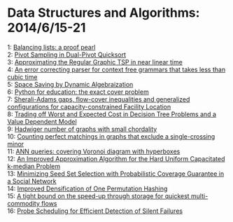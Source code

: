 # Data Structures and Algorithms: 2014/6/15-21  
1: [Balancing lists: a proof pearl](https://doi.org/10.48550/arXiv.1401.7886)  
2: [Pivot Sampling in Dual-Pivot Quicksort](https://doi.org/10.48550/arXiv.1403.6602)  
3: [Approximating the Regular Graphic TSP in near linear time](https://doi.org/10.48550/arXiv.1404.2396)  
4: [An error correcting parser for context free grammars that takes less  than cubic time](https://doi.org/10.48550/arXiv.1406.3405)  
5: [Space Saving by Dynamic Algebraization](https://doi.org/10.48550/arXiv.1406.3414)  
6: [Python for education: the exact cover problem](https://doi.org/10.48550/arXiv.1010.5890)  
7: [Sherali-Adams gaps, flow-cover inequalities and generalized  configurations for capacity-constrained Facility Location](https://doi.org/10.48550/arXiv.1312.0722)  
8: [Trading off Worst and Expected Cost in Decision Tree Problems and a  Value Dependent Model](https://doi.org/10.48550/arXiv.1406.3655)  
9: [Hadwiger number of graphs with small chordality](https://doi.org/10.48550/arXiv.1406.3812)  
10: [Counting perfect matchings in graphs that exclude a single-crossing  minor](https://doi.org/10.48550/arXiv.1406.4056)  
11: [ANN queries: covering Voronoi diagram with hyperboxes](https://doi.org/10.48550/arXiv.1111.5893)  
12: [An Improved Approximation Algorithm for the Hard Uniform Capacitated  k-median Problem](https://doi.org/10.48550/arXiv.1406.4454)  
13: [Minimizing Seed Set Selection with Probabilistic Coverage Guarantee in a  Social Network](https://doi.org/10.48550/arXiv.1402.5516)  
14: [Improved Densification of One Permutation Hashing](https://doi.org/10.48550/arXiv.1406.4784)  
15: [A tight bound on the speed-up through storage for quickest  multi-commodity flows](https://doi.org/10.48550/arXiv.1406.4799)  
16: [Probe Scheduling for Efficient Detection of Silent Failures](https://doi.org/10.48550/arXiv.1302.0792)  